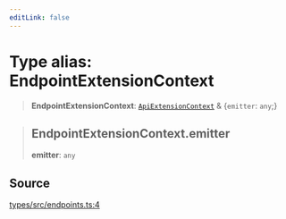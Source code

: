 ```yaml
---
editLink: false
---
```


# Type alias: EndpointExtensionContext

> **EndpointExtensionContext**: [`ApiExtensionContext`](type-alias.ApiExtensionContext.md) & \{`emitter`: `any`;}

> ## EndpointExtensionContext.emitter
>
> **emitter**: `any`

## Source

[types/src/endpoints.ts:4](https://github.com/directus/directus/blob/7789a6c53/packages/types/src/endpoints.ts#L4)
